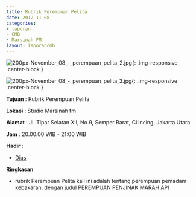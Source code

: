 ```yaml
---
title: Rubrik Perempuan Pelita
date: 2012-11-08
categories:
- laporan
- CMB
- Marsinah FM
layout: laporancmb
---
```


![200px-November_08_-_perempuan_pelita_2.jpg](/uploads/200px-November_08_-_perempuan_pelita_2.jpg){: .img-responsive .center-block }

![200px-November_08_-_perempuan_pelita_3.jpg](/uploads/200px-November_08_-_perempuan_pelita_3.jpg){: .img-responsive .center-block }


**Tujuan** : Rubrik Perempuan Pelita 

**Lokasi** : Studio Marsinah fm 

**Alamat** : Jl. Tipar Selatan XII, No.9, Semper Barat, Cilincing, Jakarta Utara 

**Jam** : 20.00.00 WIB - 21:00 WIB 

**Hadir** :
* [Dias](http://wiki.ciptamedia.org/wiki/Dias)

**Ringkasan**  
* rubrik Perempuan Pelita kali ini adalah tentang perempuan pemadam kebakaran, dengan judul PEREMPUAN PENJINAK MARAH API

